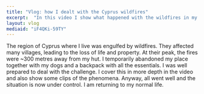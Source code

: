 ```yaml
---
title: "Vlog: how I dealt with the Cyprus wildfires"
excerpt:  "In this video I show what happened with the wildfires in my region and describe how I dealt with it."
layout: vlog
mediaid: "iF4QKi-59TY"
---
```


The region of Cyprus where I live was engulfed by wildfires. They
affected many villages, leading to the loss of life and property. At
their peak, the fires were ~300 metres away from my hut. I temporarily
abandoned my place together with my dogs and a backpack with all the
essentials. I was well prepared to deal with the challenge. I cover
this in more depth in the video and also show some clips of the
phenomena. Anyway, all went well and the situation is now under
control. I am returning to my normal life.
